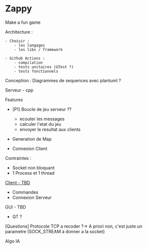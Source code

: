 # Zappy
Make a fun game

Architecture :

    - Choisir :
        - les langages
        - les libs / framework

    - Github Actions :
        - compilation 
        - tests unitaires (GTest ?)
        - tests fonctionnels


Conception :
Diagrammes de sequences avec plantuml ?

Serveur - cpp

Features
- [P1] Boucle de jeu serveur ??
    - ecouter les messages
    - calculer l'etat du jeu
    - envoyer le resultat aux clients

- Generation de Map
- Connexion Client

Contraintes :
- Socket non bloquant
- 1 Process et 1 thread


<u>Client - TBD</u>
- Commandes
- Connexion Serveur

GUI - TBD
- QT ?


[Questions]
Protocole TCP a recoder ?-> A priori non, c'est juste un parametre (SOCK_STREAM a donner a la socket)


Algo IA
